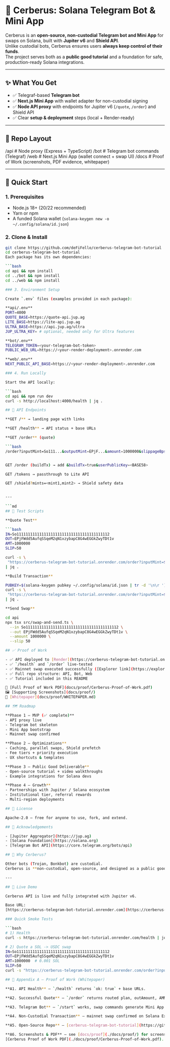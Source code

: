# 🐶 Cerberus: Solana Telegram Bot & Mini App

Cerberus is an **open-source, non-custodial Telegram bot and Mini App** for swaps on Solana, built with **Jupiter v6** and **Shield API**.  
Unlike custodial bots, Cerberus ensures users **always keep control of their funds**.  
The project serves both as a **public good tutorial** and a foundation for safe, production-ready Solana integrations.

---

## ✨ What You Get
- ✅ Telegraf-based **Telegram bot**
- ✅ **Next.js Mini App** with wallet adapter for non-custodial signing
- ✅ **Node API proxy** with endpoints for Jupiter v6 (`/quote`, `/order`) and Shield API
- ✅ Clear **setup & deployment** steps (local + Render-ready)

---

## 📂 Repo Layout
/api   # Node proxy (Express + TypeScript)
/bot   # Telegram bot commands (Telegraf)
/web   # Next.js Mini App (wallet connect + swap UI)
/docs  # Proof of Work (screenshots, PDF evidence, whitepaper)

---
## 🚀 Quick Start

### 1. Prerequisites
- Node.js 18+ (20/22 recommended)  
- Yarn or npm  
- A funded Solana wallet (`solana-keygen new -o ~/.config/solana/id.json`)  

### 2. Clone & Install
```bash
git clone https://github.com/deFiFello/cerberus-telegram-bot-tutorial
cd cerberus-telegram-bot-tutorial
Each package has its own dependencies:

```bash
cd api && npm install
cd ../bot && npm install
cd ../web && npm install

### 3. Environment Setup

Create `.env` files (examples provided in each package):

**api/.env**
PORT=4000
QUOTE_BASE=https://quote-api.jup.ag
LITE_BASE=https://lite-api.jup.ag
ULTRA_BASE=https://api.jup.ag/ultra
JUP_ULTRA_KEY= # optional, needed only for Ultra features

**bot/.env**
TELEGRAM_TOKEN=<your-telegram-bot-token>
PUBLIC_WEB_URL=https://<your-render-deployment>.onrender.com

**web/.env**
NEXT_PUBLIC_API_BASE=https://<your-render-deployment>.onrender.com

### 4. Run Locally

Start the API locally:

```bash
cd api && npm run dev
curl -s http://localhost:4000/health | jq .

## 🔧 API Endpoints

**GET /** → landing page with links  

**GET /health** → API status + base URLs  

**GET /order** (quote)  

```bash
/order?inputMint=So111...&outputMint=EPjF...&amount=1000000&slippageBps=50


GET /order (buildTx) → add &buildTx=true&userPublicKey=<BASE58>

GET /tokens → passthrough to Lite API

GET /shield?mints=<mint1,mint2> → Shield safety data


---
 
```md
## 🧪 Test Scripts

**Quote Test**

```bash
IN=So11111111111111111111111111111111111111112
OUT=EPjFWdd5AufqSSqeM2qN1xzybapC8G4wEGGkZwyTDt1v
AMT=1000000
SLIP=50

curl -s \
 "https://cerberus-telegram-bot-tutorial.onrender.com/order?inputMint=${IN}&outputMint=${OUT}&amount=${AMT}&slippageBps=${SLIP}" \
| jq .

**Build Transaction**

PUBKEY=$(solana-keygen pubkey ~/.config/solana/id.json | tr -d '\n\r ')
curl -s \
 "https://cerberus-telegram-bot-tutorial.onrender.com/order?inputMint=${IN}&outputMint=${OUT}&amount=${AMT}&slippageBps=${SLIP}&buildTx=true&userPublicKey=${PUBKEY}" \
| jq .

**Send Swap**

cd api
npx tsx src/swap-and-send.ts \
  --in So11111111111111111111111111111111111111112 \
  --out EPjFWdd5AufqSSqeM2qN1xzybapC8G4wEGGkZwyTDt1v \
  --amount 1000000 \
  --slip 50

## ✅ Proof of Work

- ✅ API deployed to [Render](https://cerberus-telegram-bot-tutorial.onrender.com)  
- ✅ `/health` and `/order` live-tested  
- ✅ Mainnet swap executed successfully ([Explorer link](https://explorer.solana.com/tx/3xFg53XToTnHBaPpRoJw27Th5uspPU739SnKnEYdJZ2UShtCuTFiN5RFw7mbyGh5UY4j1A2P8RFhZp9AUcXLut7s))  
- ✅ Full repo structure: API, Bot, Web  
- ✅ Tutorial included in this README  

📄 [Full Proof of Work PDF](docs/proof/Cerberus-Proof-of-Work.pdf)  
🖼️ [Supporting Screenshots](docs/proof/)  
📑 [Whitepaper](docs/proof/WHITEPAPER.md)  

## 🗺 Roadmap

**Phase 1 – MVP (✅ complete)**  
- API proxy live  
- Telegram bot skeleton  
- Mini App bootstrap  
- Mainnet swap confirmed  

**Phase 2 – Optimizations**  
- Caching, parallel swaps, Shield prefetch  
- Fee tiers + priority execution  
- UX shortcuts & templates  

**Phase 3 – Public Good Deliverable**  
- Open-source tutorial + video walkthroughs  
- Example integrations for Solana devs  

**Phase 4 – Growth**  
- Partnerships with Jupiter / Solana ecosystem  
- Institutional tier, referral rewards  
- Multi-region deployments  

## 📜 License

Apache-2.0 — free for anyone to use, fork, and extend.

## 🤝 Acknowledgements

- [Jupiter Aggregator](https://jup.ag)  
- [Solana Foundation](https://solana.org)  
- [Telegram Bot API](https://core.telegram.org/bots/api)  

## 🔎 Why Cerberus?

Other bots (Trojan, Bonkbot) are custodial.  
Cerberus is **non-custodial, open-source, and designed as a public good** — a safer alternative for the Solana community.  

---

## 🔗 Live Demo

Cerberus API is live and fully integrated with Jupiter v6.  

Base URL:  
[https://cerberus-telegram-bot-tutorial.onrender.com](https://cerberus-telegram-bot-tutorial.onrender.com)

### Quick Smoke Tests

```bash
# 1) Health
curl -s https://cerberus-telegram-bot-tutorial.onrender.com/health | jq .

# 2) Quote a SOL -> USDC swap
IN=So11111111111111111111111111111111111111112
OUT=EPjFWdd5AufqSSqeM2qN1xzybapC8G4wEGGkZwyTDt1v
AMT=1000000  # 0.001 SOL
SLIP=50
curl -s "https://cerberus-telegram-bot-tutorial.onrender.com/order?inputMint=${IN}&outputMint=${OUT}&amount=${AMT}&slippageBps=${SLIP}" | jq .

## 📑 Appendix A — Proof of Work (Whitepaper)

**A1. API Health** — `/health` returns `ok: true` + base URLs.  

**A2. Successful Quote** — `/order` returns routed plan, outAmount, AMM.  

**A3. Telegram Bot** — `/start` works, swap commands generate Mini App links.  

**A4. Non-Custodial Transaction** — mainnet swap confirmed on Solana Explorer.  

**A5. Open-Source Repo** — [cerberus-telegram-bot-tutorial](https://github.com/deFiFello/cerberus-telegram-bot-tutorial).  

**A6. Screenshots & PDF** — see [docs/proof](./docs/proof/) for screenshots and  
[Cerberus Proof of Work PDF](./docs/proof/Cerberus-Proof-of-Work.pdf).  

